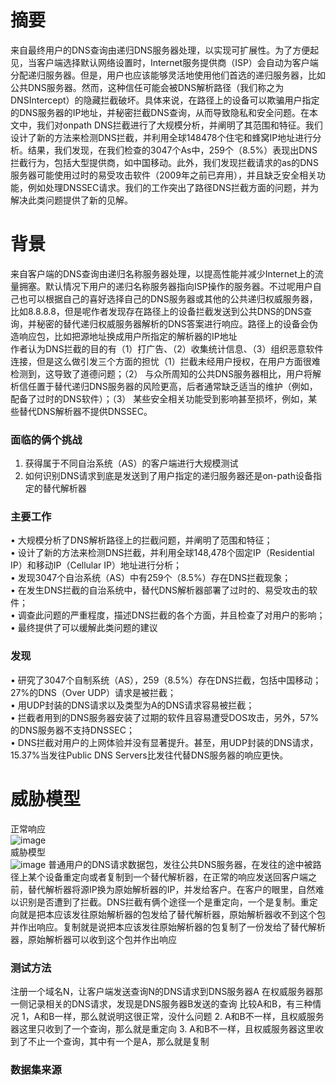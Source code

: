 # 摘要
来自最终用户的DNS查询由递归DNS服务器处理，以实现可扩展性。为了方便起见，当客户端选择默认网络设置时，Internet服务提供商（ISP）会自动为客户端分配递归服务器。但是，用户也应该能够灵活地使用他们首选的递归服务器，比如公共DNS服务器。然而，这种信任可能会被DNS解析路径（我们称之为DNSIntercept）的隐藏拦截破坏。具体来说，在路径上的设备可以欺骗用户指定的DNS服务器的IP地址，并秘密拦截DNS查询，从而导致隐私和安全问题。在本文中，我们对onpath DNS拦截进行了大规模分析，并阐明了其范围和特征。我们设计了新的方法来检测DNS拦截，并利用全球148478个住宅和蜂窝IP地址进行分析。结果，我们发现，在我们检查的3047个As中，259个（8.5%）表现出DNS拦截行为，包括大型提供商，如中国移动。此外，我们发现拦截请求的as的DNS服务器可能使用过时的易受攻击软件（2009年之前已弃用），并且缺乏安全相关功能，例如处理DNSSEC请求。我们的工作突出了路径DNS拦截方面的问题，并为解决此类问题提供了新的见解。   

# 背景
来自客户端的DNS查询由递归名称服务器处理，以提高性能并减少Internet上的流量拥塞。默认情况下用户的递归名称服务器指向ISP操作的服务器。不过呢用户自己也可以根据自己的喜好选择自己的DNS服务器或其他的公共递归权威服务器，比如8.8.8.8，但是呢作者发现存在路径上的设备拦截发送到公共DNS的DNS查询，并秘密的替代递归权威服务器解析的DNS答案进行响应。路径上的设备会伪造响应包，比如把源地址换成用户所指定的解析器的IP地址   
作者认为DNS拦截的目的有（1）打广告、（2）收集统计信息、（3）组织恶意软件连接，但是这么做引发三个方面的担忧（1）拦截未经用户授权，在用户方面很难检测到，这导致了道德问题；（2） 与众所周知的公共DNS服务器相比，用户将解析信任置于替代递归DNS服务器的风险更高，后者通常缺乏适当的维护（例如，配备了过时的DNS软件）；（3） 某些安全相关功能受到影响甚至损坏，例如，某些替代DNS解析器不提供DNSSEC。
### 面临的俩个挑战
1. 获得属于不同自治系统（AS）的客户端进行大规模测试   
2. 如何识别DNS请求到底是发送到了用户指定的递归服务器还是on-path设备指定的替代解析器   
### 主要工作
• 大规模分析了DNS解析路径上的拦截问题，并阐明了范围和特征；   
• 设计了新的方法来检测DNS拦截，并利用全球148,478个固定IP（Residential IP）和移动IP（Cellular IP）地址进行分析；   
• 发现3047个自治系统（AS）中有259个（8.5%）存在DNS拦截现象；   
• 在发生DNS拦截的自治系统中，替代DNS解析器部署了过时的、易受攻击的软件；   
• 调查此问题的严重程度，描述DNS拦截的各个方面，并且检查了对用户的影响；   
• 最终提供了可以缓解此类问题的建议   
### 发现
• 研究了3047个自制系统（AS），259（8.5%）存在DNS拦截，包括中国移动；27%的DNS（Over UDP）请求是被拦截；   
• 用UDP封装的DNS请求以及类型为A的DNS请求容易被拦截；   
• 拦截者用到的DNS服务器安装了过期的软件且容易遭受DOS攻击，另外，57%的DNS服务器不支持DNSSEC；   
• DNS拦截对用户的上网体验并没有显著提升。甚至，用UDP封装的DNS请求，15.37%当发往Public DNS Servers比发往代替DNS服务器的响应更快。   

# 威胁模型
正常响应   
![image](https://user-images.githubusercontent.com/49114842/203557525-e53f7f14-71e7-4b4a-a2e6-edcb8ef50d0f.png)    
威胁模型   
![image](https://user-images.githubusercontent.com/49114842/203557596-c1e80767-050f-4da2-94e1-8c45959b2d5c.png)
普通用户的DNS请求数据包，发往公共DNS服务器，在发往的途中被路径上某个设备重定向或者复制到一个替代解析器，在正常的响应发送回客户端之前，替代解析器将源IP换为原始解析器的IP，并发给客户。在客户的眼里，自然难以识别是否遭到了拦截。DNS拦截有俩个途径一个是重定向，一个是复制。重定向就是把本应该发往原始解析器的包发给了替代解析器，原始解析器收不到这个包并作出响应。复制就是说把本应该发往原始解析器的包复制了一份发给了替代解析器，原始解析器可以收到这个包并作出响应
### 测试方法
注册一个域名N，让客户端发送查询N的DNS请求到DNS服务器A
在权威服务器那一侧记录相关的DNS请求，发现是DNS服务器B发送的查询
比较A和B，有三种情况
1，A和B一样，那么就说明这很正常，没什么问题
2. A和B不一样，且权威服务器这里只收到了一个查询，那么就是重定向 
3. A和B不一样，且权威服务器这里收到了不止一个查询，其中有一个是A，那么就是复制 
### 数据集来源
